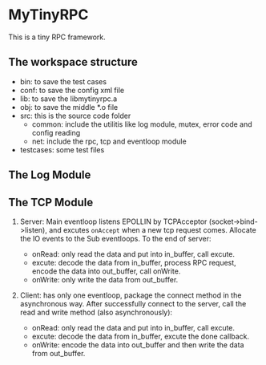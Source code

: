 # MyTinyRPC
This is a tiny RPC framework.

## The workspace structure
* bin: to save the test cases
* conf: to save the config xml file
* lib: to save the libmytinyrpc.a
* obj: to save the middle *.o file
* src: this is the source code folder
    * common: include the utilitis like log module, mutex, error code and config reading
    * net: include the rpc, tcp and eventloop module
* testcases: some test files

## The Log Module

## The TCP Module
1. Server: Main eventloop listens EPOLLIN by TCPAcceptor (socket->bind->listen), and excutes `onAccept` when a new tcp request comes. Allocate the IO events to the Sub eventloops. To the end of server: 
    * onRead: only read the data and put into in_buffer, call excute.
    * excute: decode the data from in_buffer, process RPC request, encode the data into out_buffer, call onWrite.
    * onWrite: only write the data from out_buffer.

2. Client: has only one eventloop, package the connect method in the asynchronous way. After successfully connect to the server, call the read and write method (also asynchronously):
    * onRead: only read the data and put into in_buffer, call excute.
    * excute: decode the data from in_buffer, excute the done callback.
    * onWrite: encode the data into out_buffer and then write the data from out_buffer.



